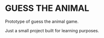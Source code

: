 # GUESS THE ANIMAL
Prototype of guess the animal game.

Just a small project built for learning purposes.

